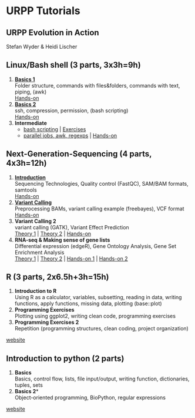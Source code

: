 # URPP Tutorials
## URPP Evolution in Action

Stefan Wyder & Heidi Lischer


## Linux/Bash shell (3 parts, 3x3h=9h)

1. [**Basics 1**](https://github.com/swyder/URPP_Tutorials/raw/master/LinuxShell/URPP_Tutorial_LinuxPart1.pdf)  
   Folder structure, commands with files&folders, commands with text, piping, (awk)   
   [Hands-on](http://swyder.github.io/URPP_Tutorials/LinuxShell/Unix_Part1.html)
2. [**Basics 2**](https://github.com/swyder/URPP_Tutorials/raw/master/LinuxShell/URPP_Tutorial_LinuxPart2.pdf)  
   ssh, compression, permission, (bash scripting)  
   [Hands-on](http://swyder.github.io/URPP_Tutorials/LinuxShell/Unix_Part2.html)  
3. **Intermediate**  
   - [bash scripting](https://github.com/swyder/URPP_Tutorials/raw/master/LinuxShell/URPP_Tutorial_LinuxPart3_HL.pdf) | [Exercises](https://github.com/swyder/URPP_Tutorials/raw/master/LinuxShell/Exercises_LinuxPart3_HL.pdf)
   - [parallel jobs, awk, regexps](https://github.com/swyder/URPP_Tutorials/blob/master/LinuxShell/URPP_Tutorial_LinuxPart3_SW.pdf) | [Hands-on](https://github.com/swyder/URPP_Tutorials/raw/master/LinuxShell/URPP_Hands-on_UnixPart3_SW.pdf)  

## Next-Generation-Sequencing (4 parts, 4x3h=12h)

1. [**Introduction**](https://github.com/swyder/URPP_Tutorials/raw/master/NGS/URPP_Tutorial_NGS_Part1.pdf)  
   Sequencing Technologies, Quality control (FastQC), SAM/BAM formats, samtools  
   [Hands-on](https://github.com/swyder/URPP_Tutorials/raw/master/NGS/URPP_Hands-on_NGS_Part1.pdf)  
2. [**Variant Calling**](http://github.com/swyder/URPP_Tutorials/raw/master/NGS/URPP_Tutorial_NGS_Part2.pdf)  
   Preprocessing BAMs, variant calling example (freebayes), VCF format   
   [Hands-on](https://github.com/swyder/URPP_Tutorials/raw/master/NGS/URPP_Hands-on_NGS_Part2.pdf)
3. **Variant Calling 2**   
   variant calling (GATK), Variant Effect Prediction   
   [Theory 1](https://github.com/swyder/URPP_Tutorials/raw/master/NGS/URPP_Tutorial_NGS_Part3_HL.pdf) | [Theory 2](https://github.com/swyder/URPP_Tutorials/raw/master/NGS/URPP_Tutorial_NGS_Part3_SW.pdf) | [Hands-on](https://github.com/swyder/URPP_Tutorials/raw/master/NGS/https://github.com/swyder/URPP_Tutorials/raw/master/NGS/URPP_Exercises_NGS_Part3.pdf)
4. **RNA-seq & Making sense of gene lists**  
   Differential expression (edgeR), Gene Ontology Analysis, Gene Set Enrichment Analysis   
   [Theory 1](https://github.com/swyder/URPP_Tutorials/raw/master/NGS/URPP_Tutorial_RNAseq_HL.pdf) | [Theory 2](https://github.com/swyder/URPP_Tutorials/raw/master/NGS/URPP_Tutorial_RNAseq_SW.pdf) | [Hands-on 1](https://github.com/swyder/URPP_Tutorials/raw/master/NGS/Exercises_RNAseq_Tutorial_HL.pdf) | [Hands-on 2](https://github.com/swyder/URPP_Tutorials/raw/master/NGS/Exercises_RNAseq_Tutorial_SW.pdf)

## R (3 parts, 2x6.5h+3h=15h)


1. **Introduction to R**  
   Using R as a calculator, variables, subsetting, reading in data, writing functions, apply functions, missing data, plotting (base::plot)
2. **Programming Exercises**  
   Plotting using ggplot2, writing clean code, programming exercises
3. **Programming Exercises 2**  
   Repetition (programming structures, clean coding, project organization)

[website](http://swyder.github.io/R_Tutorial/)  
  


## Introduction to python (2 parts)

1. **Basics**  
   Basics, control flow, lists, file input/output, writing function, dictionaries, tuples, sets
2. **Basics 2***  
   Object-oriented programming, BioPython, regular expressions
   
[website](http://github.com/swyder/Python_Tutorial/)  
